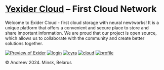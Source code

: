 # [Yexider Cloud][exider] – First Cloud Network

Welcome to Exider Cloud - first cloud storage with neural newtworks! It is a unique platform that offers a convenient and secure place to store and share important information. We are proud that our project is open source, which allows us to collaborate with the community and create better solutions together.

[![Preview of Exider][preview_image]][preview_image_url]
[![login][login]][preview_image_url]
[![cyra][cyra]][cyra_url]
[![cloud][cloud]][profile_url]
[![profile][profile]][cloud_url]

© Andreev 2024. Minsk, Belarus

[exider]: https://github.com/astynate/Exider-Version-2.0.0
[preview_image]: [https://github.com/astynate/Exider-Version-2.0.0/blob/master/tech-doc/images/main-logo-with-text.png](https://github.com/astynate/Yexider-Cloud/blob/master/tech-doc/images/Yexider%20%E2%80%94%20Logo.png) "Preview of Exider"
[preview_image_url]: [https://github.com/astynate/Exider-Version-2.0.0/blob/master/tech-doc/images/main-logo-with-text.png](https://github.com/astynate/Yexider-Cloud/blob/master/tech-doc/images/Yexider%20%E2%80%94%20Logo.png)
[login]: https://github.com/astynate/Exider-Server-Application/blob/master/tech-doc/images/image_2024-02-23_21-17-40.png
[login_image_url]: https://github.com/astynate/Exider-Server-Application/blob/master/tech-doc/images/image_2024-02-23_21-17-40.png
[profile]: https://github.com/astynate/Exider-Server-Application/blob/master/tech-doc/images/image_2024-03-04_21-39-52.png
[profile_url]: https://github.com/astynate/Exider-Server-Application/blob/master/tech-doc/images/image_2024-03-04_21-39-52.png
[cyra]: https://github.com/astynate/Exider-Server-Application/blob/master/tech-doc/images/Cyra-Chat-1.png
[cyra_url]: https://github.com/astynate/Exider-Server-Application/blob/master/tech-doc/images/Cyra-Chat-1.png
[cloud]: https://github.com/astynate/Exider-Server-Application/blob/master/tech-doc/images/image_2024-04-09_23-18-19.png
[cloud_url]: https://github.com/astynate/Exider-Server-Application/blob/master/tech-doc/images/image_2024-04-09_23-18-19.png
